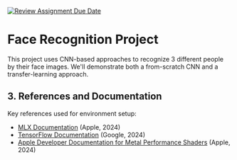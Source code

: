 [![Review Assignment Due Date](https://classroom.github.com/assets/deadline-readme-button-22041afd0340ce965d47ae6ef1cefeee28c7c493a6346c4f15d667ab976d596c.svg)](https://classroom.github.com/a/k8ByCV2Z)


# Face Recognition Project
This project uses CNN-based approaches to recognize 3 different people by their face images.
We'll demonstrate both a from-scratch CNN and a transfer-learning approach.

## 3. References and Documentation
Key references used for environment setup:
- [MLX Documentation](https://developer.apple.com/documentation/metalperformanceshaders) (Apple, 2024)
- [TensorFlow Documentation](https://www.tensorflow.org/api_docs/python/tf) (Google, 2024)
- [Apple Developer Documentation for Metal Performance Shaders](https://developer.apple.com/documentation/metalperformanceshaders) (Apple, 2024)